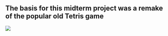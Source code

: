 ## The basis for this midterm project was a remake of the popular old Tetris game
![](https://play.google.com/store/apps/details?id=com.n3twork.tetris&hl=ru&gl=US.jpg)
